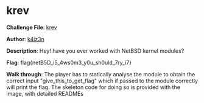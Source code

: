 # krev

**Challenge File**: [krev](https://s3.ap-south-1.amazonaws.com/bsidesdelhi/netbsd_rev.tar.gz)  

**Author**: [k4iz3n](https://twitter.com/akulpillai)

**Description**: Hey! have you ever worked with NetBSD kernel modules?

**Flag**: flag{netB5D_i5_4ws0m3_y0u_sh0uld_7ry_i7}

**Walk through**: The player has to statically analyse the module to obtain the correct input "give_this_to_get_flag" which if passed to the module correctly will print the flag. The skeleton code for doing so is provided with the image, with detailed READMEs
